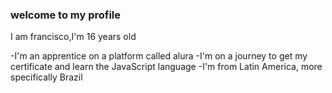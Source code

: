 ### welcome to my profile

 I am francisco,I'm 16 years old

-I'm an apprentice on a platform called alura
-I'm on a journey to get my certificate and learn the JavaScript language
-I'm from Latin America, more specifically Brazil
